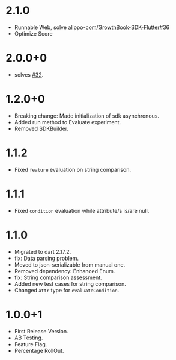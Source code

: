 # 2.1.0
- Runnable Web, solve [alippo-com/GrowthBook-SDK-Flutter#36](https://github.com/alippo-com/GrowthBook-SDK-Flutter/issues/36)
- Optimize Score

# 2.0.0+0
- solves [#32](https://github.com/alippo-com/GrowthBook-SDK-Flutter/issues/32).

# 1.2.0+0
 - Breaking change: Made initialization of sdk asynchronous.
 - Added run method to Evaluate experiment. 
 - Removed SDKBuilder. 

# 1.1.2
- Fixed `feature` evaluation on string comparison.

# 1.1.1
- Fixed `condition` evaluation while attribute/s is/are null. 

# 1.1.0
- Migrated to dart 2.17.2.
- fix: Data parsing problem.
- Moved to json-serializable from manual one.
- Removed dependency: Enhanced Enum.
- fix: String comparison assessment.
- Added new test cases for string comparison.
- Changed `attr` type for `evaluateCondition`.

# 1.0.0+1
- First Release Version.
- AB Testing.
- Feature Flag.
- Percentage RollOut.